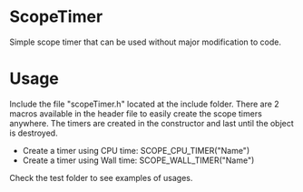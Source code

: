 # ScopeTimer

Simple scope timer that can be used without major modification to code. 

# Usage

Include the file "scopeTimer.h" located at the include folder. There are 2 macros available in the header file to easily create the scope timers anywhere. The timers are created in the constructor and last until the object is destroyed.

* Create a timer using CPU time: SCOPE_CPU_TIMER("Name")
* Create a timer using Wall time: SCOPE_WALL_TIMER("Name")

Check the test folder to see examples of usages.
